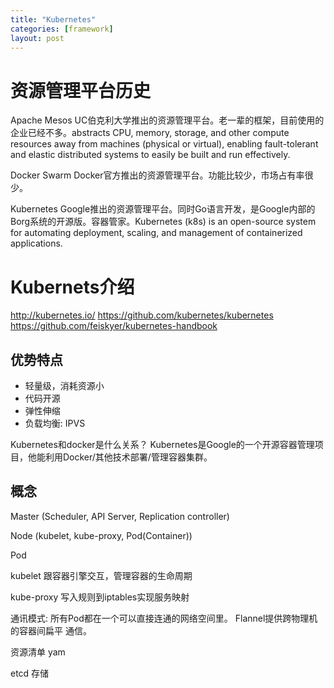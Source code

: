 ```yaml
---
title: "Kubernetes"
categories: [framework]
layout: post
---
```


# 资源管理平台历史

Apache Mesos
UC伯克利大学推出的资源管理平台。老一辈的框架，目前使用的企业已经不多。abstracts CPU, memory, storage, and other compute resources away from machines (physical or virtual), enabling fault-tolerant and elastic distributed systems to easily be built and run effectively.


Docker Swarm
Docker官方推出的资源管理平台。功能比较少，市场占有率很少。


Kubernetes
Google推出的资源管理平台。同时Go语言开发，是Google内部的Borg系统的开源版。容器管家。Kubernetes (k8s) is an open-source system for automating deployment, scaling, and management of containerized applications.


# Kubernets介绍

http://kubernetes.io/
https://github.com/kubernetes/kubernetes
https://github.com/feiskyer/kubernetes-handbook 

## 优势特点

* 轻量级，消耗资源小
* 代码开源
* 弹性伸缩
* 负载均衡: IPVS


Kubernetes和docker是什么关系？
Kubernetes是Google的一个开源容器管理项目，他能利用Docker/其他技术部署/管理容器集群。


## 概念

Master (Scheduler, API Server, Replication controller)

Node (kubelet, kube-proxy, Pod(Container))

Pod 

kubelet 跟容器引擎交互，管理容器的生命周期

kube-proxy 写入规则到iptables实现服务映射

通讯模式: 所有Pod都在一个可以直接连通的网络空间里。  Flannel提供跨物理机的容器间扁平 通信。

资源清单 yam

etcd 存储
